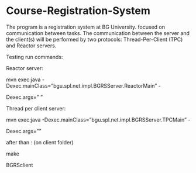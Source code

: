 # Course-Registration-System
The program is a registration system at BG University. focused on communication between tasks. The communication between the server and the client(s) will be performed by two protocols: Thread-Per-Client (TPC) and Reactor servers. 


Testing run commands:

Reactor server:

mvn exec:java -Dexec.mainClass=”bgu.spl.net.impl.BGRSServer.ReactorMain” -

Dexec.args=”<port> <No of threads>”


Thread per client server:

mvn exec:java -Dexec.mainClass=”bgu.spl.net.impl.BGRSServer.TPCMain” -

Dexec.args=”<port>”

after than :
(on client folder)

make

BGRSclient <ip> <port> 




